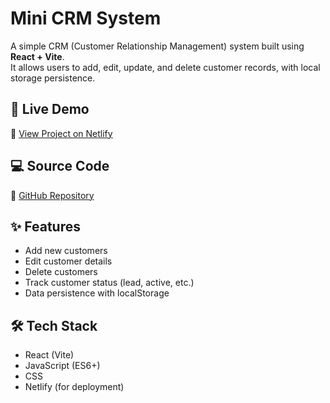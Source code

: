 # Mini CRM System  

A simple CRM (Customer Relationship Management) system built using **React + Vite**.  
It allows users to add, edit, update, and delete customer records, with local storage persistence.  

## 🚀 Live Demo 
🔗 [View Project on Netlify](https://visionary-valkyrie-d5e6ee.netlify.app/)

## 💻 Source Code  
🔗 [GitHub Repository](https://github.com/ananya159/mini-crm-system)

## ✨ Features  
- Add new customers  
- Edit customer details  
- Delete customers  
- Track customer status (lead, active, etc.)  
- Data persistence with localStorage

## 🛠️ Tech Stack  
- React (Vite)  
- JavaScript (ES6+)  
- CSS  
- Netlify (for deployment)
